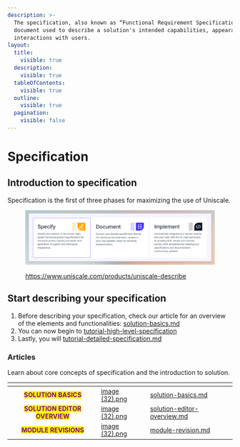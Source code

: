 ```yaml
---
description: >-
  The specification, also known as “Functional Requirement Specification”, is a
  document used to describe a solution's intended capabilities, appearance, and
  interactions with users.
layout:
  title:
    visible: true
  description:
    visible: true
  tableOfContents:
    visible: true
  outline:
    visible: true
  pagination:
    visible: false
---
```


# Specification

## Introduction to specification

Specification is the first of three phases for maximizing the use of Uniscale.

<figure><img src="../../.gitbook/assets/CleanShot 2024-06-14 at 20.14.39@2x (1).png" alt=""><figcaption><p><a href="https://www.uniscale.com/products/uniscale-describe">https://www.uniscale.com/products/uniscale-describe</a></p></figcaption></figure>



## Start describing your specification

1. Before describing your specification, check our article for an overview of the elements and functionalities: [solution-basics.md](solution-basics.md "mention")
2. You can now begin to [tutorial-high-level-specification](tutorial-high-level-specification/ "mention")
3. Lastly, you will [tutorial-detailed-specification.md](tutorial-detailed-specification.md "mention")



### Articles

Learn about core concepts of specification and the introduction to solution.

<table data-view="cards"><thead><tr><th align="center"></th><th data-hidden data-card-cover data-type="files"></th><th data-hidden data-card-target data-type="content-ref"></th></tr></thead><tbody><tr><td align="center"><mark style="color:purple;"><strong>SOLUTION BASICS</strong></mark></td><td><a href="../../.gitbook/assets/image (32).png">image (32).png</a></td><td><a href="solution-basics.md">solution-basics.md</a></td></tr><tr><td align="center"><mark style="color:purple;"><strong>SOLUTION EDITOR OVERVIEW</strong></mark></td><td><a href="../../.gitbook/assets/image (32).png">image (32).png</a></td><td><a href="solution-editor-overview.md">solution-editor-overview.md</a></td></tr><tr><td align="center"><mark style="color:purple;"><strong>MODULE REVISIONS</strong></mark></td><td><a href="../../.gitbook/assets/image (32).png">image (32).png</a></td><td><a href="module-revision.md">module-revision.md</a></td></tr></tbody></table>

